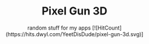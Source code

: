 <h1 style="text-align: center;">Pixel Gun 3D</h1>
<p style="text-align: center;">
  random stuff for my apps
  [![HitCount](https://hits.dwyl.com/YeetDisDude/pixel-gun-3d.svg)]
</p>
